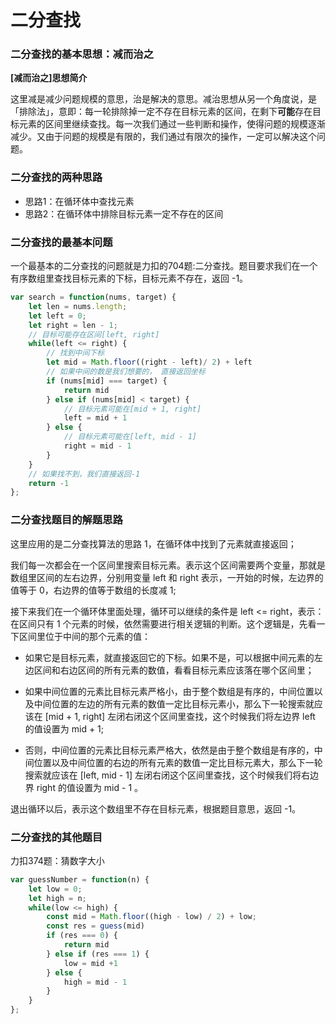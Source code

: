 # 二分查找

### 二分查找的基本思想：减而治之
**[减而治之]思想简介**

这里减是减少问题规模的意思，治是解决的意思。减治思想从另一个角度说，是「排除法」，意即：每一轮排除掉一定不存在目标元素的区间，在剩下**可能**存在目标元素的区间里继续查找。每一次我们通过一些判断和操作，使得问题的规模逐渐减少。又由于问题的规模是有限的，我们通过有限次的操作，一定可以解决这个问题。

### 二分查找的两种思路
- 思路1：在循环体中查找元素
- 思路2：在循环体中排除目标元素一定不存在的区间

### 二分查找的最基本问题
一个最基本的二分查找的问题就是力扣的704题:二分查找。题目要求我们在一个有序数组里查找目标元素的下标，目标元素不存在，返回 -1。

```javascript
var search = function(nums, target) {
    let len = nums.length;
    let left = 0;
    let right = len - 1;
    // 目标可能存在区间[left, right]
    while(left <= right) {
        // 找到中间下标
        let mid = Math.floor((right - left)/ 2) + left
        // 如果中间的数是我们想要的， 直接返回坐标
        if (nums[mid] === target) {
            return mid
        } else if (nums[mid] < target) {
            // 目标元素可能在[mid + 1, right]
            left = mid + 1
        } else {
            // 目标元素可能在[left, mid - 1]
            right = mid - 1
        }
    }
    // 如果找不到，我们直接返回-1
    return -1
};
```

### 二分查找题目的解题思路
这里应用的是二分查找算法的思路 1，在循环体中找到了元素就直接返回；

我们每一次都会在一个区间里搜索目标元素。表示这个区间需要两个变量，那就是数组里区间的左右边界，分别用变量 left 和 right 表示，一开始的时候，左边界的值等于 0，右边界的值等于数组的长度减 1;

接下来我们在一个循环体里面处理，循环可以继续的条件是 left <= right，表示：在区间只有 1 个元素的时候，依然需要进行相关逻辑的判断。这个逻辑是，先看一下区间里位于中间的那个元素的值：

- 如果它是目标元素，就直接返回它的下标。如果不是，可以根据中间元素的左边区间和右边区间的所有元素的数值，看看目标元素应该落在哪个区间里；

- 如果中间位置的元素比目标元素严格小，由于整个数组是有序的，中间位置以及中间位置的左边的所有元素的数值一定比目标元素小，那么下一轮搜索就应该在 [mid + 1, right] 左闭右闭这个区间里查找，这个时候我们将左边界 left 的值设置为 mid + 1;

- 否则，中间位置的元素比目标元素严格大，依然是由于整个数组是有序的，中间位置以及中间位置的右边的所有元素的数值一定比目标元素大，那么下一轮搜索就应该在 [left, mid - 1] 左闭右闭这个区间里查找，这个时候我们将右边界 right 的值设置为 mid - 1 。

退出循环以后，表示这个数组里不存在目标元素，根据题目意思，返回 -1。


### 二分查找的其他题目

力扣374题：猜数字大小

```javascript
var guessNumber = function(n) {
    let low = 0;
    let high = n;
    while(low <= high) {
        const mid = Math.floor((high - low) / 2) + low;
        const res = guess(mid)
        if (res === 0) {
            return mid
        } else if (res === 1) {
            low = mid +1
        } else {
            high = mid - 1
        }
    }
};
```